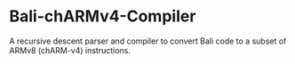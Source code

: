 # Bali-chARMv4-Compiler
A recursive descent parser and compiler to convert Bali code to a subset of ARMv8 (chARM-v4) instructions.
